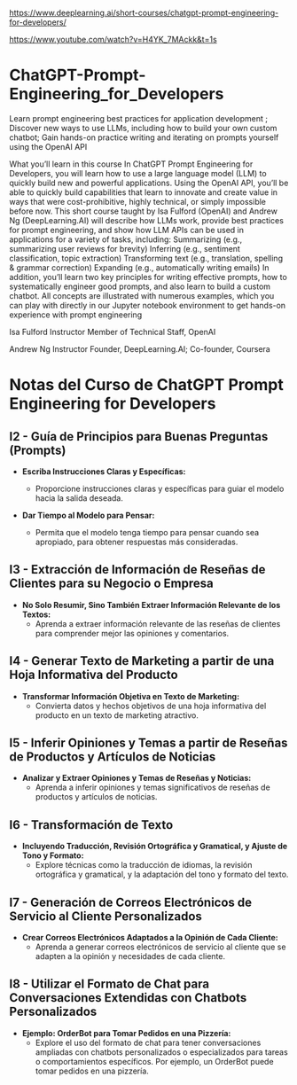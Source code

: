 https://www.deeplearning.ai/short-courses/chatgpt-prompt-engineering-for-developers/


https://www.youtube.com/watch?v=H4YK_7MAckk&t=1s

# ChatGPT-Prompt-Engineering_for_Developers
Learn prompt engineering best practices for application development ; Discover new ways to use LLMs, including how to build your own custom chatbot; Gain hands-on practice writing and iterating on prompts yourself using the OpenAI API

What you’ll learn in this course
In ChatGPT Prompt Engineering for Developers, you will learn how to use a large language model (LLM) to quickly build new and powerful applications.  Using the OpenAI API, you’ll be able to quickly build capabilities that learn to innovate and create value in ways that were cost-prohibitive, highly technical, or simply impossible before now. This short course taught by Isa Fulford (OpenAI) and Andrew Ng (DeepLearning.AI) will describe how LLMs work, provide best practices for prompt engineering, and show how LLM APIs can be used in applications for a variety of tasks, including:
Summarizing (e.g., summarizing user reviews for brevity)
Inferring (e.g., sentiment classification, topic extraction)
Transforming text (e.g., translation, spelling & grammar correction)
Expanding (e.g., automatically writing emails)
In addition, you’ll learn two key principles for writing effective prompts, how to systematically engineer good prompts, and also learn to build a custom chatbot. All concepts are illustrated with numerous examples, which you can play with directly in our Jupyter notebook environment to get hands-on experience with prompt engineering


Isa Fulford
Instructor
Member of Technical Staff, OpenAI

Andrew Ng
Instructor
Founder, DeepLearning.AI; Co-founder, Coursera


# Notas del Curso de ChatGPT Prompt Engineering for Developers

## I2 - Guía de Principios para Buenas Preguntas (Prompts)

- **Escriba Instrucciones Claras y Específicas:**
  - Proporcione instrucciones claras y específicas para guiar el modelo hacia la salida deseada.

- **Dar Tiempo al Modelo para Pensar:**
  - Permita que el modelo tenga tiempo para pensar cuando sea apropiado, para obtener respuestas más consideradas.

## I3 - Extracción de Información de Reseñas de Clientes para su Negocio o Empresa

- **No Solo Resumir, Sino También Extraer Información Relevante de los Textos:**
  - Aprenda a extraer información relevante de las reseñas de clientes para comprender mejor las opiniones y comentarios.

## I4 - Generar Texto de Marketing a partir de una Hoja Informativa del Producto

- **Transformar Información Objetiva en Texto de Marketing:**
  - Convierta datos y hechos objetivos de una hoja informativa del producto en un texto de marketing atractivo.

## I5 - Inferir Opiniones y Temas a partir de Reseñas de Productos y Artículos de Noticias

- **Analizar y Extraer Opiniones y Temas de Reseñas y Noticias:**
  - Aprenda a inferir opiniones y temas significativos de reseñas de productos y artículos de noticias.

## I6 - Transformación de Texto

- **Incluyendo Traducción, Revisión Ortográfica y Gramatical, y Ajuste de Tono y Formato:**
  - Explore técnicas como la traducción de idiomas, la revisión ortográfica y gramatical, y la adaptación del tono y formato del texto.

## I7 - Generación de Correos Electrónicos de Servicio al Cliente Personalizados

- **Crear Correos Electrónicos Adaptados a la Opinión de Cada Cliente:**
  - Aprenda a generar correos electrónicos de servicio al cliente que se adapten a la opinión y necesidades de cada cliente.

## I8 - Utilizar el Formato de Chat para Conversaciones Extendidas con Chatbots Personalizados

- **Ejemplo: OrderBot para Tomar Pedidos en una Pizzería:**
  - Explore el uso del formato de chat para tener conversaciones ampliadas con chatbots personalizados o especializados para tareas o comportamientos específicos. Por ejemplo, un OrderBot puede tomar pedidos en una pizzería.
